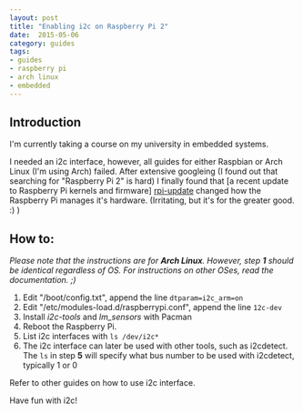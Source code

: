 ```yaml
---
layout: post
title: "Enabling i2c on Raspberry Pi 2"
date:  2015-05-06
category: guides
tags: 
- guides
- raspberry pi
- arch linux
- embedded
---
```


## Introduction

I'm currently taking a course on my university in embedded systems. 

I needed an i2c interface, however, all guides for either Raspbian or Arch Linux
(I'm using Arch) failed. After extensive googleing (I found out that searching
for "Raspberry Pi 2" is hard) I finally found that [a recent update to Raspberry
Pi kernels and firmware] [rpi-update] changed how the Raspberry Pi manages it's
hardware. (Irritating, but it's for the greater good. :) )


## How to:

*Please note that the instructions are for __Arch Linux__. However, step __1__ should
be identical regardless of OS. For instructions on other OSes, read the
documentation. ;)*

1. Edit "/boot/config.txt", append the line `dtparam=i2c_arm=on`
2. Edit "/etc/modules-load.d/raspberrypi.conf", append the line `12c-dev`
3. Install *i2c-tools* and *lm_sensors* with Pacman
4. Reboot the Raspberry Pi.
5. List i2c interfaces with `ls /dev/i2c*`
6. The i2c interface can later be used with other tools, such as i2cdetect. The
   `ls` in step **5** will specify what bus number to be used with i2cdetect,
   typically 1 or 0

Refer to other guides on how to use i2c interface.

Have fun with i2c!

[rpi-update]: https://www.raspberrypi.org/documentation/configuration/device-tree.md

